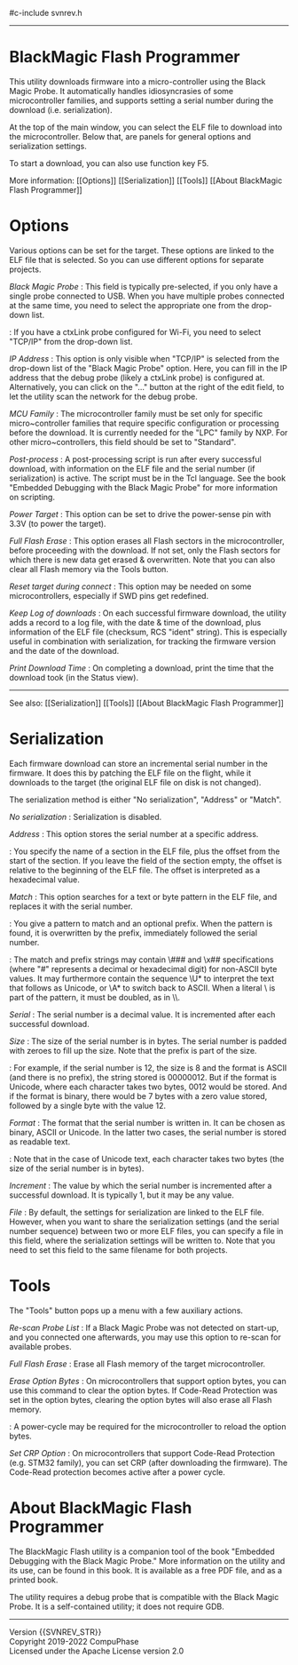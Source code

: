 #c-include svnrev.h
-- ---------------------------------------------------------------------------
# BlackMagic Flash Programmer

This utility downloads firmware into a micro-controller using the
Black Magic Probe. It automatically handles idiosyncrasies of some microcontroller
families, and supports setting a serial number during the download (i.e. serialization).

At the top of the main window, you can select the ELF file to download into the
microcontroller. Below that, are panels for general options and serialization
settings.

To start a download, you can also use function key F5.

More information:
  [[Options]]
  [[Serialization]]
  [[Tools]]
  [[About BlackMagic Flash Programmer]]

# Options

Various options can be set for the target. These options are linked to the ELF
file that is selected. So you can use different options for separate projects.

*Black Magic Probe*
: This field is typically pre-selected, if you only have a single probe connected
  to USB. When you have multiple probes connected at the same time, you need to
  select the appropriate one from the drop-down list.

: If you have a ctxLink probe configured for Wi-Fi, you need to select "TCP/IP"
  from the drop-down list.

*IP Address*
: This option is only visible when "TCP/IP" is selected from the drop-down list
  of the "Black Magic Probe" option. Here, you can fill in the IP address that
  the debug probe (likely a ctxLink probe) is configured at. Alternatively,
  you can click on the "..." button at the right of the edit field, to let the
  utility scan the network for the debug probe.

*MCU Family*
: The microcontroller family must be set only for specific micro~controller families
  that require specific configuration or processing before the download. It is
  currently needed for the "LPC" family by NXP. For other micro~controllers, this
  field should be set to "Standard".

*Post-process*
: A post-processing script is run after every successful download, with information
  on the ELF file and the serial number (if serialization) is active. The script
  must be in the Tcl language. See the book "Embedded Debugging with the Black Magic Probe"
  for more information on scripting.

*Power Target*
: This option can be set to drive the power-sense pin with 3.3V (to power the
  target).

*Full Flash Erase*
: This option erases all Flash sectors in the microcontroller, before proceeding with the
  download. If not set, only the Flash sectors for which there is new data get
  erased & overwritten. Note that you can also clear all Flash memory via the
  Tools button.

*Reset target during connect*
: This option may be needed on some microcontrollers, especially if SWD pins get redefined.

*Keep Log of downloads*
: On each successful firmware download, the utility adds a record to a log file,
  with the date & time of the download, plus information of the ELF file (checksum,
  RCS "ident" string). This is especially useful in combination with serialization,
  for tracking the firmware version and the date of the download.

*Print Download Time*
: On completing a download, print the time that the download took (in the Status
  view).

---
See also:
    [[Serialization]]
    [[Tools]]
    [[About BlackMagic Flash Programmer]]

# Serialization

Each firmware download can store an incremental serial number in the firmware.
It does this by patching the ELF file on the flight, while it downloads to the
target (the original ELF file on disk is not changed).

The serialization method is either "No serialization", "Address" or "Match".

*No serialization*
: Serialization is disabled.

*Address*
: This option stores the serial number at a specific address.

: You specify the name of a section in the ELF file, plus the offset from the
  start of the section. If you leave the field of the section empty, the offset
  is relative to the beginning of the ELF file. The offset is interpreted as a
  hexadecimal value.

*Match*
: This option searches for a text or byte pattern in the ELF file, and replaces
  it with the serial number.

: You give a pattern to match and an optional prefix. When the pattern is found,
  it is overwritten by the prefix, immediately followed the serial number.

: The match and prefix strings may contain \\### and \\x## specifications (where
  "#" represents a decimal or hexadecimal digit) for non-ASCII byte values. It
  may furthermore contain the sequence \U* to interpret the text that follows as
  Unicode, or \A* to switch back to ASCII. When a literal \\ is part of the
  pattern, it must be doubled, as in \\\\.

*Serial*
: The serial number is a decimal value. It is incremented after each successful
  download.

*Size*
: The size of the serial number is in bytes. The serial number is padded with
  zeroes to fill up the size. Note that the prefix is part of the size.

: For example, if the serial number is 12, the size is 8 and the format is ASCII
  (and there is no prefix), the string stored is 00000012. But if the format is
  Unicode, where each character takes two bytes, 0012 would be stored. And if
  the format is binary, there would be 7 bytes with a zero value stored, followed
  by a single byte with the value 12.

*Format*
: The format that the serial number is written in. It can be chosen as binary,
  ASCII or Unicode. In the latter two cases, the serial number is stored as
  readable text.

: Note that in the case of Unicode text, each character takes two bytes (the size
  of the serial number is in bytes).

*Increment*
: The value by which the serial number is incremented after a successful download.
  It is typically 1, but it may be any value.

*File*
: By default, the settings for serialization are linked to the ELF file.
  However, when you want to share the serialization settings (and the serial
  number sequence) between two or more ELF files, you can specify a file in this
  field, where the serialization settings will be written to. Note that you need
  to set this field to the same filename for both projects.

# Tools

The "Tools" button pops up a menu with a few auxiliary actions.

*Re-scan Probe List*
: If a Black Magic Probe was not detected on start-up, and you connected one
  afterwards, you may use this option to re-scan for available probes.

*Full Flash Erase*
: Erase all Flash memory of the target microcontroller.

*Erase Option Bytes*
: On microcontrollers that support option bytes, you can use this command to
  clear the option bytes. If Code-Read Protection was set in the option bytes,
  clearing the option bytes will also erase all Flash memory.

: A power-cycle may be required for the microcontroller to reload the option
  bytes.

*Set CRP Option*
: On microcontrollers that support Code-Read Protection (e.g. STM32 family),
  you can set CRP (after downloading the firmware). The Code-Read protection
  becomes active after a power cycle.

# About BlackMagic Flash Programmer

The BlackMagic Flash utility is a companion tool of the book "Embedded Debugging
with the Black Magic Probe." More information on the utility and its use, can be
found in this book. It is available as a free PDF file, and as a printed book.

The utility requires a debug probe that is compatible with the Black Magic Probe.
It is a self-contained utility; it does not require GDB.

---
Version {{SVNREV_STR}} \
Copyright 2019-2022 CompuPhase \
Licensed under the Apache License version 2.0

